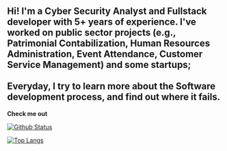 <h2>Hi! I'm a Cyber Security Analyst and Fullstack developer with 5+ years of experience. I've worked on public sector projects (e.g., Patrimonial Contabilization, Human Resources Administration, Event Attendance, Customer Service Management) and some startups;<br/><br/>
Everyday, I try to learn more about the Software development process, and find out where it fails. </h2>



<summary><b>Check me out</b> </summary>


  [![Github Status](https://github-readme-stats.vercel.app/api?username=lhuanluz&count_private=true&show_icons=true&title_color=fff&icon_color=79ff97&text_color=9f9f9f&bg_color=151515)](https://github.com/lhuanluz/lhuanluz)


[![Top Langs](https://github-readme-stats.vercel.app/api/top-langs/?username=lhuanluz&layout=compact&title_color=fff&icon_color=79ff97&text_color=9f9f9f&bg_color=151515)](https://github.com/anuraghazra/github-readme-stats)
